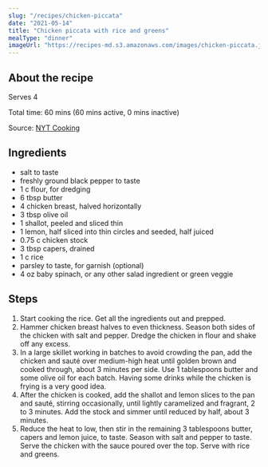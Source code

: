 ```yaml
---
slug: "/recipes/chicken-piccata"
date: "2021-05-14"
title: "Chicken piccata with rice and greens"
mealType: "dinner"
imageUrl: "https://recipes-md.s3.amazonaws.com/images/chicken-piccata.jpeg"
---
```


## About the recipe

Serves 4

Total time: 60 mins (60 mins active, 0 mins inactive)

Source: [NYT Cooking](https://cooking.nytimes.com/recipes/1019883-chicken-piccata)

## Ingredients

- salt to taste
- freshly ground black pepper to taste
- 1 c flour, for dredging
- 6 tbsp butter
- 4 chicken breast, halved horizontally
- 3 tbsp olive oil
- 1 shallot, peeled and sliced thin
- 1 lemon, half sliced into thin circles and seeded, half juiced
- 0.75 c chicken stock
- 3 tbsp capers, drained
- 1 c rice
- parsley to taste, for garnish (optional)
- 4 oz baby spinach, or any other salad ingredient or green veggie

## Steps

1. Start cooking the rice. Get all the ingredients out and prepped.
2. Hammer chicken breast halves to even thickness. Season both sides of the chicken with salt and pepper. Dredge the chicken in flour and shake off any excess.
3. In a large skillet working in batches to avoid crowding the pan, add the chicken and sauté over medium-high heat until golden brown and cooked through, about 3 minutes per side. Use 1 tablespoons butter and some olive oil for each batch. Having some drinks while the chicken is frying is a very good idea.
4. After the chicken is cooked, add the shallot and lemon slices to the pan and sauté, stirring occasionally, until lightly caramelized and fragrant, 2 to 3 minutes. Add the stock and simmer until reduced by half, about 3 minutes.
5. Reduce the heat to low, then stir in the remaining 3 tablespoons butter, capers and lemon juice, to taste. Season with salt and pepper to taste. Serve the chicken with the sauce poured over the top. Serve with rice and greens.
